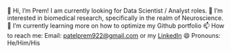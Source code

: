 👋 Hi, I’m Prem! I am currently looking for Data Scientist / Analyst roles.
👀 I’m interested in biomedical research, specifically in the realm of Neuroscience. 
🌱 I’m currently learning more on how to optimize my Github portfolio
📫 How to reach me: Email: patelprem922@gmail.com or my [LinkedIn](https://www.linkedin.com/in/prempatel21/)
😄 Pronouns: He/Him/His

